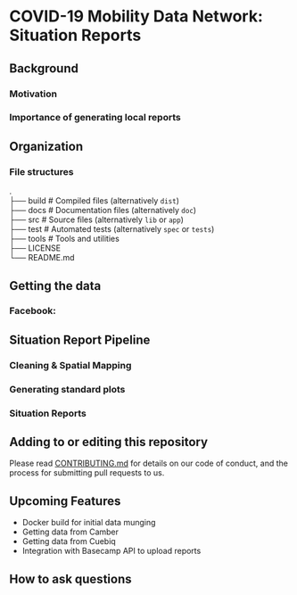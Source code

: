 # COVID-19 Mobility Data Network: Situation Reports

## Background

### Motivation

### Importance of generating local reports

## Organization

### File structures

.  
  ├── build                   # Compiled files (alternatively `dist`)   
  ├── docs                    # Documentation files (alternatively `doc`)  
  ├── src                     # Source files (alternatively `lib` or `app`)  
  ├── test                    # Automated tests (alternatively `spec` or `tests`)  
  ├── tools                   # Tools and utilities  
  ├── LICENSE  
  └── README.md  


## Getting the data

### Facebook:
## Situation Report Pipeline
### Cleaning & Spatial Mapping
### Generating standard plots
### Situation Reports
## Adding to or editing this repository

Please read [CONTRIBUTING.md](https://gist.github.com/PurpleBooth/b24679402957c63ec426) for details on our code of conduct, and the process for submitting pull requests to us.

## Upcoming Features
- Docker build for initial data munging
- Getting data from Camber
- Getting data from Cuebiq
- Integration with Basecamp API to upload reports

## How to ask questions
